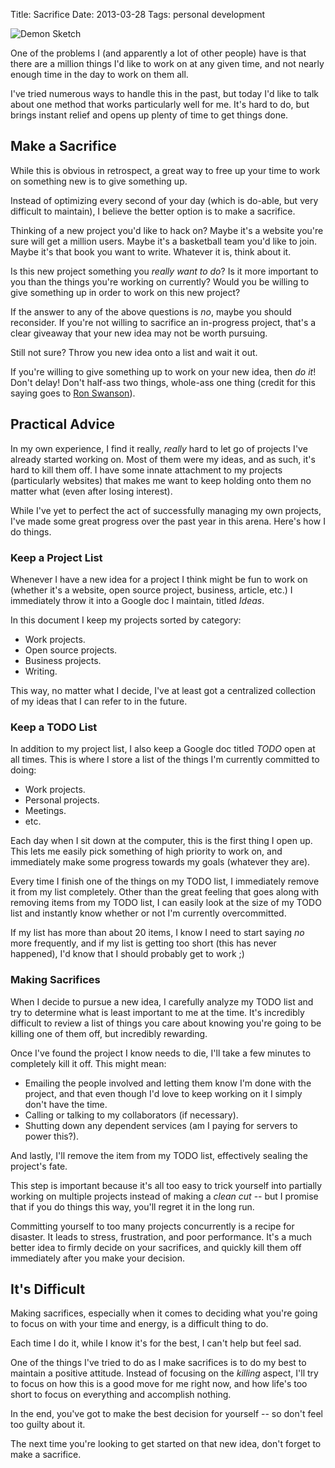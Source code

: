 Title: Sacrifice
Date: 2013-03-28
Tags: personal development


![Demon Sketch][]


One of the problems I (and apparently a lot of other people) have is that there
are a million things I'd like to work on at any given time, and not nearly
enough time in the day to work on them all.

I've tried numerous ways to handle this in the past, but today I'd like to talk
about one method that works particularly well for me.  It's hard to do, but
brings instant relief and opens up plenty of time to get things done.


## Make a Sacrifice

While this is obvious in retrospect, a great way to free up your time to work
on something new is to give something up.

Instead of optimizing every second of your day (which is do-able, but very
difficult to maintain), I believe the better option is to make a sacrifice.

Thinking of a new project you'd like to hack on?  Maybe it's a website you're
sure will get a million users.  Maybe it's a basketball team you'd like to
join.  Maybe it's that book you want to write.  Whatever it is, think about it.

Is this new project something you *really want to do*?  Is it more important to
you than the things you're working on currently?  Would you be willing to give
something up in order to work on this new project?

If the answer to any of the above questions is *no*, maybe you should
reconsider.  If you're not willing to sacrifice an in-progress project, that's
a clear giveaway that your new idea may not be worth pursuing.

Still not sure?  Throw you new idea onto a list and wait it out.

If you're willing to give something up to work on your new idea, then *do it*!
Don't delay!  Don't half-ass two things, whole-ass one thing (credit for this
saying goes to [Ron Swanson][]).


## Practical Advice

In my own experience, I find it really, *really* hard to let go of projects
I've already started working on.  Most of them were my ideas, and as such, it's
hard to kill them off.  I have some innate attachment to my projects
(particularly websites) that makes me want to keep holding onto them no matter
what (even after losing interest).

While I've yet to perfect the act of successfully managing my own projects,
I've made some great progress over the past year in this arena.  Here's how I
do things.


### Keep a Project List

Whenever I have a new idea for a project I think might be fun to work on
(whether it's a website, open source project, business, article, etc.) I
immediately throw it into a Google doc I maintain, titled *Ideas*.

In this document I keep my projects sorted by category:

-   Work projects.
-   Open source projects.
-   Business projects.
-   Writing.

This way, no matter what I decide, I've at least got a centralized collection
of my ideas that I can refer to in the future.


### Keep a TODO List

In addition to my project list, I also keep a Google doc titled *TODO* open at
all times.  This is where I store a list of the things I'm currently committed
to doing:

-   Work projects.
-   Personal projects.
-   Meetings.
-   etc.

Each day when I sit down at the computer, this is the first thing I open up.
This lets me easily pick something of high priority to work on, and immediately
make some progress towards my goals (whatever they are).

Every time I finish one of the things on my TODO list, I immediately remove it
from my list completely.  Other than the great feeling that goes along with
removing items from my TODO list, I can easily look at the size of my TODO list
and instantly know whether or not I'm currently overcommitted.

If my list has more than about 20 items, I know I need to start saying *no*
more frequently, and if my list is getting too short (this has never happened),
I'd know that I should probably get to work ;)


### Making Sacrifices

When I decide to pursue a new idea, I carefully analyze my TODO list and try to
determine what is least important to me at the time.  It's incredibly difficult
to review a list of things you care about knowing you're going to be killing
one of them off, but incredibly rewarding.

Once I've found the project I know needs to die, I'll take a few minutes to
completely kill it off.  This might mean:

-   Emailing the people involved and letting them know I'm done with the
    project, and that even though I'd love to keep working on it I simply don't
    have the time.
-   Calling or talking to my collaborators (if necessary).
-   Shutting down any dependent services (am I paying for servers to power
    this?).

And lastly, I'll remove the item from my TODO list, effectively sealing the
project's fate.

This step is important because it's all too easy to trick yourself into
partially working on multiple projects instead of making a *clean cut* -- but I
promise that if you do things this way, you'll regret it in the long run.

Committing yourself to too many projects concurrently is a recipe for disaster.
It leads to stress, frustration, and poor performance.  It's a much better idea
to firmly decide on your sacrifices, and quickly kill them off immediately
after you make your decision.


## It's Difficult

Making sacrifices, especially when it comes to deciding what you're going to
focus on with your time and energy, is a difficult thing to do.

Each time I do it, while I know it's for the best, I can't help but feel sad.

One of the things I've tried to do as I make sacrifices is to do my best to
maintain a positive attitude.  Instead of focusing on the *killing* aspect,
I'll try to focus on how this is a good move for me right now, and how life's
too short to focus on everything and accomplish nothing.

In the end, you've got to make the best decision for yourself -- so don't feel
too guilty about it.

The next time you're looking to get started on that new idea, don't forget to
make a sacrifice.


  [Demon Sketch]: {filename}/images/2013/demon-sketch.png "Demon Sketch"
  [Ron Swanson]: http://en.wikipedia.org/wiki/Ron_Swanson "Ron Swanson on Wikipedia"
